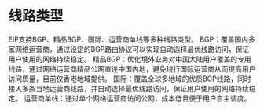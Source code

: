 # 线路类型

EIP支持BGP、精品BGP、国际、运营商单线等多种线路类型。
BGP：覆盖国内多家网络运营商，通过设定的BGP路由协议可以实现自动选择最优线路访问，保证用户使用的网络持续稳定。
精品BGP：优化境外业务对中国大陆用户覆盖的专用线路，通过网络运营商精品公网直连中国内地，避免绕行国际运营商从而提高用户访问质量，目前仅香港地域提供。
国际：覆盖全球多地域的优质BGP线路，同时接入多条当地运营商线路，并自动选择最优线路访问，保证用户使用的网络持续稳定。
运营商单线：通过单个网络运营商访问公网，成本低且便于用户自主调度。
